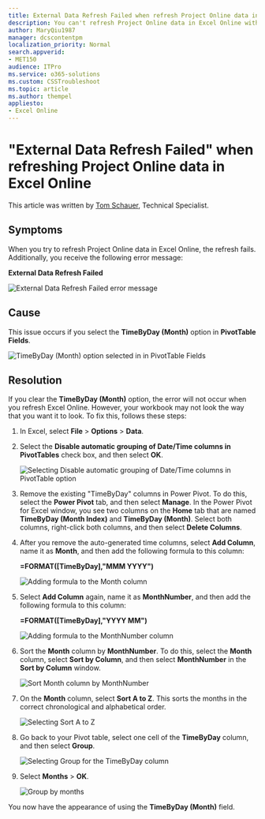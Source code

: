 ```yaml
---
title: External Data Refresh Failed when refresh Project Online data in Excel Online
description: You can't refresh Project Online data in Excel Online with an "External Data Refresh Failed" error message. 
author: MaryQiu1987
manager: dcscontentpm
localization_priority: Normal
search.appverid: 
- MET150
audience: ITPro
ms.service: o365-solutions
ms.custom: CSSTroubleshoot
ms.topic: article
ms.author: thempel
appliesto:
- Excel Online
---
```


# "External Data Refresh Failed" when refreshing Project Online data in Excel Online

This article was written by [Tom Schauer](https://social.technet.microsoft.com/profile/Tom+Schauer+-+MSFT), Technical Specialist.

## Symptoms

When you try to refresh Project Online data in Excel Online, the refresh fails. Additionally, you receive the following error message:

**External Data Refresh Failed**

![External Data Refresh Failed error message](./media/excel-online-refresh-fails-project-online-using-timebyday/error.png)

## Cause

This issue occurs if you select the **TimeByDay (Month)** option in **PivotTable Fields**.

![TimeByDay (Month) option selected in in PivotTable Fields](./media/excel-online-refresh-fails-project-online-using-timebyday/timebyday-option.png)

## Resolution

If you clear the **TimeByDay (Month)** option, the error will not occur when you refresh Excel Online. However, your workbook may not look the way that you want it to look. To fix this, follows these steps:

1. In Excel, select **File** > **Options** > **Data**.
1. Select the **Disable automatic grouping of Date/Time columns in PivotTables** check box, and then select **OK**.

   ![Selecting Disable automatic grouping of Date/Time columns in PivotTable option](./media/excel-online-refresh-fails-project-online-using-timebyday/check-box.png)

1. Remove the existing "TimeByDay" columns in Power Pivot. To do this, select the **Power Pivot** tab, and then select **Manage**. In the Power Pivot for Excel window, you see two columns on the **Home** tab that are named **TimeByDay (Month Index)** and **TimeByDay (Month)**. Select both columns, right-click both columns, and then select **Delete Columns**.
1. After you remove the auto-generated time columns, select **Add Column**, name it as **Month**, and then add the following formula to this column:

   **=FORMAT([TimeByDay],"MMM YYYY")**

   ![Adding formula to the Month column](./media/excel-online-refresh-fails-project-online-using-timebyday/formula-to-month-column.png)

1. Select **Add Column** again, name it as **MonthNumber**, and then add the following formula to this column:

   **=FORMAT([TimeByDay],"YYYY MM")**

   ![Adding formula to the MonthNumber column](./media/excel-online-refresh-fails-project-online-using-timebyday/formula-to-monthnumber-column.png)

1. Sort the **Month** column by **MonthNumber**. To do this, select the **Month** column, select **Sort by Column**, and then select **MonthNumber** in the **Sort by Column** window.

   ![Sort Month column by MonthNumber](./media/excel-online-refresh-fails-project-online-using-timebyday/sort-by-column.png)

1. On the **Month** column, select **Sort A to Z**. This sorts the months in the correct chronological and alphabetical order.

   ![Selecting Sort A to Z](./media/excel-online-refresh-fails-project-online-using-timebyday/sort-a-to-z.png)

1. Go back to your Pivot table, select one cell of the **TimeByDay** column, and then select **Group**.

   ![Selecting Group for the TimeByDay column](./media/excel-online-refresh-fails-project-online-using-timebyday/group.png)

1. Select **Months** > **OK**.

   ![Group by months](./media/excel-online-refresh-fails-project-online-using-timebyday/group-by-months.png)

You now have the appearance of using the **TimeByDay (Month)** field.
